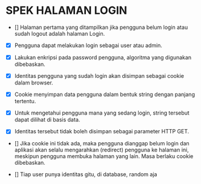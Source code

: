 # SPEK HALAMAN LOGIN 

- [] Halaman pertama yang ditampilkan jika pengguna belum login atau sudah logout adalah halaman Login. 
- [x] Pengguna dapat melakukan login sebagai user atau admin. 
- [x] Lakukan enkripsi pada password pengguna, algoritma yang digunakan dibebaskan.

- [x] Identitas pengguna yang sudah login akan disimpan sebagai cookie dalam browser. 
- [x] Cookie menyimpan data pengguna dalam bentuk string dengan panjang tertentu. 
- [x] Untuk mengetahui pengguna mana yang sedang login, string tersebut dapat dilihat di basis data. 
- [x] Identitas tersebut tidak boleh disimpan sebagai parameter HTTP GET.

- [] Jika cookie ini tidak ada, maka pengguna dianggap belum login dan aplikasi akan selalu mengarahkan (redirect) pengguna ke halaman ini, meskipun pengguna membuka halaman yang lain. Masa berlaku cookie dibebaskan.

- [] Tiap user punya identitas gitu, di database, random aja
